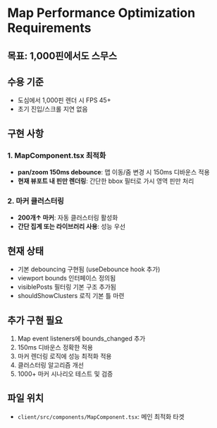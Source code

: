 # Map Performance Optimization Requirements

## 목표: 1,000핀에서도 스무스

## 수용 기준
- 도심에서 1,000핀 렌더 시 FPS 45+
- 초기 진입/스크롤 지연 없음

## 구현 사항

### 1. MapComponent.tsx 최적화
- **pan/zoom 150ms debounce**: 맵 이동/줌 변경 시 150ms 디바운스 적용
- **현재 뷰포트 내 핀만 렌더링**: 간단한 bbox 필터로 가시 영역 핀만 처리

### 2. 마커 클러스터링  
- **200개↑ 마커**: 자동 클러스터링 활성화
- **간단 집계 또는 라이브러리 사용**: 성능 우선

## 현재 상태
- 기본 debouncing 구현됨 (useDebounce hook 추가)
- viewport bounds 인터페이스 정의됨
- visiblePosts 필터링 기본 구조 추가됨
- shouldShowClusters 로직 기본 틀 마련

## 추가 구현 필요
1. Map event listeners에 bounds_changed 추가
2. 150ms 디바운스 정확한 적용
3. 마커 렌더링 로직에 성능 최적화 적용
4. 클러스터링 알고리즘 개선
5. 1000+ 마커 시나리오 테스트 및 검증

## 파일 위치
- `client/src/components/MapComponent.tsx`: 메인 최적화 타겟